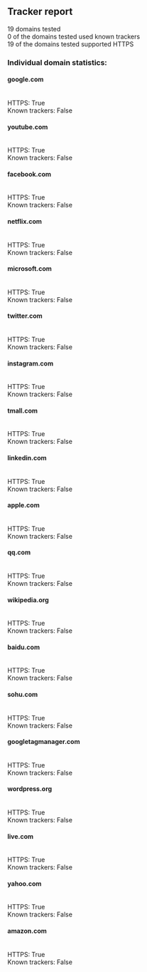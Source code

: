 ## Tracker report <br>
19 domains tested <br>
0 of the domains tested used known trackers <br>
19 of the domains tested supported HTTPS <br>


### Individual domain statistics: 


#### google.com
<br>HTTPS: True
<br>Known trackers: False


#### youtube.com
<br>HTTPS: True
<br>Known trackers: False


#### facebook.com
<br>HTTPS: True
<br>Known trackers: False


#### netflix.com
<br>HTTPS: True
<br>Known trackers: False


#### microsoft.com
<br>HTTPS: True
<br>Known trackers: False


#### twitter.com
<br>HTTPS: True
<br>Known trackers: False


#### instagram.com
<br>HTTPS: True
<br>Known trackers: False


#### tmall.com
<br>HTTPS: True
<br>Known trackers: False


#### linkedin.com
<br>HTTPS: True
<br>Known trackers: False


#### apple.com
<br>HTTPS: True
<br>Known trackers: False


#### qq.com
<br>HTTPS: True
<br>Known trackers: False


#### wikipedia.org
<br>HTTPS: True
<br>Known trackers: False


#### baidu.com
<br>HTTPS: True
<br>Known trackers: False


#### sohu.com
<br>HTTPS: True
<br>Known trackers: False


#### googletagmanager.com
<br>HTTPS: True
<br>Known trackers: False


#### wordpress.org
<br>HTTPS: True
<br>Known trackers: False


#### live.com
<br>HTTPS: True
<br>Known trackers: False


#### yahoo.com
<br>HTTPS: True
<br>Known trackers: False


#### amazon.com
<br>HTTPS: True
<br>Known trackers: False